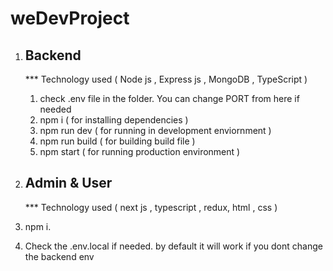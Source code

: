 # weDevProject

1. Backend 
   ---------------
   *** Technology used ( Node js , Express js , MongoDB , TypeScript )
   1. check .env file in the folder. You can change PORT from here if needed
   2. npm i ( for installing dependencies )
   3. npm run dev ( for running in development enviornment )
   4. npm run build ( for building build file )
   5. npm start ( for running production environment )
   

2. Admin & User
   ---------
   *** Technology used ( next js , typescript , redux, html , css )
  1. npm i.
  2. Check the .env.local if needed. by default it will work if you dont change the backend env
